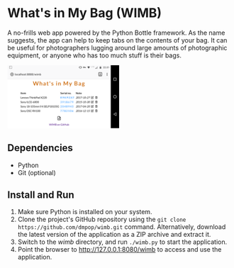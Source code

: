 # What's in My Bag (WIMB)

A no-frills web app powered by the Python Bottle framework. As the name suggests, the app can help to keep tabs on the contents of your bag. It can be useful for photographers lugging around large amounts of photographic equipment, or anyone who has too much stuff is their bags.

<img src="wimb.png" alt="wimb" width="50%">

## Dependencies

- Python
- Git (optional)

## Install and Run

1. Make sure Python is installed on your system.
3. Clone the project's GitHub repository using the `git clone https://github.com/dmpop/wimb.git` command. Alternatively, download the latest version of the application as a ZIP archive and extract it.
4. Switch to the *wimb* directory, and run `./wimb.py` to start the application.
5. Point the browser to http://127.0.0.1:8080/wimb to access and use the application.
